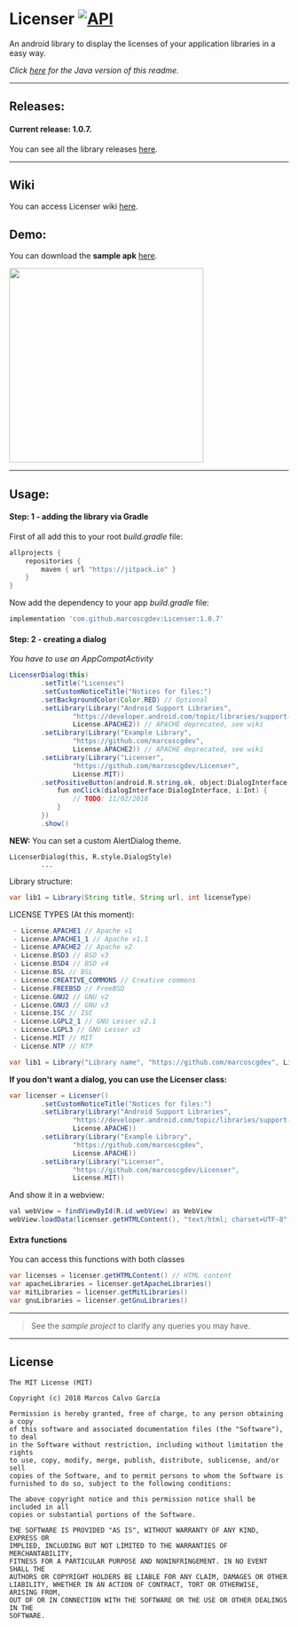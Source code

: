 # Licenser  [![API](https://img.shields.io/badge/API-14%2B-blue.svg?style=flat)](https://android-arsenal.com/api?level=14) 
An android library to display the licenses of your application libraries in a easy way.

_Click [here](https://github.com/marcoscgdev/Licenser/blob/master/README.md) for the Java version of this readme._

---

## Releases:

#### Current release: 1.0.7.

You can see all the library releases [here](https://github.com/marcoscgdev/Licenser/releases).

---

## Wiki

You can access Licenser wiki [here](https://github.com/marcoscgdev/Licenser/wiki).

## Demo:

You can download the **sample apk** [here](https://github.com/marcoscgdev/Licenser/releases/download/1.0.6/app-debug.apk).

<img src="https://raw.githubusercontent.com/marcoscgdev/Licenser/master/device-2018-02-11-161003.png" width="350">

---

## Usage:

#### Step: 1 - adding the library via Gradle

First of all add this to your root *build.gradle* file:

```groovy
allprojects {
    repositories {
        maven { url "https://jitpack.io" }
    }
}
```

Now add the dependency to your app *build.gradle* file:

```groovy
implementation 'com.github.marcoscgdev:Licenser:1.0.7'
```

#### Step: 2 - creating a dialog

*You have to use an AppCompatActivity*

```java
LicenserDialog(this)
        .setTitle("Licenses")
        .setCustomNoticeTitle("Notices for files:")
        .setBackgroundColor(Color.RED) // Optional
        .setLibrary(Library("Android Support Libraries",
                "https://developer.android.com/topic/libraries/support-library/index.html",
                License.APACHE2)) // APACHE deprecated, see wiki
        .setLibrary(Library("Example Library",
                "https://github.com/marcoscgdev",
                License.APACHE2)) // APACHE deprecated, see wiki
        .setLibrary(Library("Licenser",
                "https://github.com/marcoscgdev/Licenser",
                License.MIT))
        .setPositiveButton(android.R.string.ok, object:DialogInterface.OnClickListener() {
            fun onClick(dialogInterface:DialogInterface, i:Int) {
                // TODO: 11/02/2018
            }
        })
        .show()
```

**NEW:** You can set a custom AlertDialog theme.

```
LicenserDialog(this, R.style.DialogStyle)
        ...
```

Library structure:

```java
var lib1 = Library(String title, String url, int licenseType)
```

LICENSE TYPES (At this moment):

```java
 - License.APACHE1 // Apache v1
 - License.APACHE1_1 // Apache v1.1
 - License.APACHE2 // Apache v2
 - License.BSD3 // BSD v3
 - License.BSD4 // BSD v4
 - License.BSL // BSL
 - License.CREATIVE_COMMONS // Creative commons
 - License.FREEBSD // FreeBSD
 - License.GNU2 // GNU v2
 - License.GNU3 // GNU v3
 - License.ISC // ISC
 - License.LGPL2_1 // GNU Lesser v2.1
 - License.LGPL3 // GNU Lesser v3
 - License.MIT // MIT
 - License.NTP // NTP
 ```
 
 ```java
var lib1 = Library("Library name", "https://github.com/marcoscgdev", License.APACHE)
 ```

**If you don't want a dialog, you can use the Licenser class:**

```java
var licenser = Licenser()
        .setCustomNoticeTitle("Notices for files:")
        .setLibrary(Library("Android Support Libraries",
                "https://developer.android.com/topic/libraries/support-library/index.html",
                License.APACHE))
        .setLibrary(Library("Example Library",
                "https://github.com/marcoscgdev",
                License.APACHE))
        .setLibrary(Library("Licenser",
                "https://github.com/marcoscgdev/Licenser",
                License.MIT))
```

And show it in a webview:

```java
val webView = findViewById(R.id.webView) as WebView
webView.loadData(licenser.getHTMLContent(), "text/html; charset=UTF-8", null)
```

#### Extra functions

You can access this functions with both classes

```java
var licenses = licenser.getHTMLContent() // HTML content
var apacheLibraries = licenser.getApacheLibraries()
var mitLibraries = licenser.getMitLibraries()
var gnuLibraries = licenser.getGnuLibraries()
```

---
>See the *sample project* to clarify any queries you may have.

---

## License

```
The MIT License (MIT)

Copyright (c) 2018 Marcos Calvo García

Permission is hereby granted, free of charge, to any person obtaining a copy
of this software and associated documentation files (the "Software"), to deal
in the Software without restriction, including without limitation the rights
to use, copy, modify, merge, publish, distribute, sublicense, and/or sell
copies of the Software, and to permit persons to whom the Software is
furnished to do so, subject to the following conditions:

The above copyright notice and this permission notice shall be included in all
copies or substantial portions of the Software.

THE SOFTWARE IS PROVIDED "AS IS", WITHOUT WARRANTY OF ANY KIND, EXPRESS OR
IMPLIED, INCLUDING BUT NOT LIMITED TO THE WARRANTIES OF MERCHANTABILITY,
FITNESS FOR A PARTICULAR PURPOSE AND NONINFRINGEMENT. IN NO EVENT SHALL THE
AUTHORS OR COPYRIGHT HOLDERS BE LIABLE FOR ANY CLAIM, DAMAGES OR OTHER
LIABILITY, WHETHER IN AN ACTION OF CONTRACT, TORT OR OTHERWISE, ARISING FROM,
OUT OF OR IN CONNECTION WITH THE SOFTWARE OR THE USE OR OTHER DEALINGS IN THE
SOFTWARE.
```
